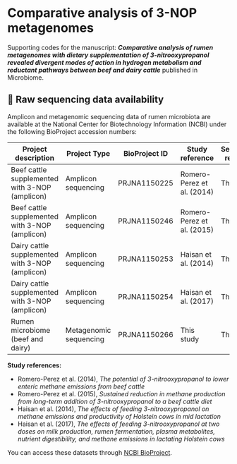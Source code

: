 # Comparative analysis of 3-NOP metagenomes

Supporting codes for the manuscript: **_Comparative analysis of rumen metagenomes with dietary supplementation of 3-nitrooxypropanol revealed divergent modes of action in hydrogen metabolism and reductant pathways between beef and dairy cattle_** published in Microbiome.

## 📂 Raw sequencing data availability

Amplicon and metagenomic sequencing data of rumen microbiota are available at the National Center for Biotechnology Information (NCBI) under the following BioProject accession numbers:

| Project description                              | Project Type           | BioProject ID     | Study reference             | Sequencing reference |
|--------------------------------------------------|------------------------|-------------------|-----------------------------|----------------------|
| Beef cattle supplemented with 3-NOP (amplicon)   | Amplicon sequencing    | PRJNA1150225      | Romero-Perez et al. (2014)  | This study           |
| Beef cattle supplemented with 3-NOP (amplicon)   | Amplicon sequencing    | PRJNA1150246      | Romero-Perez et al. (2015)  | This study           |
| Dairy cattle supplemented with 3-NOP (amplicon)  | Amplicon sequencing    | PRJNA1150253      | Haisan et al. (2014)        | This study           |
| Dairy cattle supplemented with 3-NOP (amplicon)  | Amplicon sequencing    | PRJNA1150254      | Haisan et al. (2017)        | This study           |
| Rumen microbiome (beef and dairy)                | Metagenomic sequencing | PRJNA1150266      | This study                  | This study           |

**Study references:**

- Romero-Perez et al. (2014), *The potential of 3-nitrooxypropanol to lower enteric methane emissions from beef cattle*
- Romero-Perez et al. (2015), *Sustained reduction in methane production from long-term addition of 3-nitrooxypropanol to a beef cattle diet*
- Haisan et al. (2014), *The effects of feeding 3-nitrooxypropanol on methane emissions and productivity of Holstein cows in mid lactation*
- Haisan et al. (2017), *The effects of feeding 3-nitrooxypropanol at two doses on milk production, rumen fermentation, plasma metabolites, nutrient digestibility, and methane emissions in lactating Holstein cows*

You can access these datasets through [NCBI BioProject](https://www.ncbi.nlm.nih.gov/bioproject).

